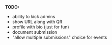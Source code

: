 
**TODO:**
- ability to kick admins
- show URL along with QR
- profile with bio (just for fun)
- document submission
- "allow multiple submissions" choice for events
